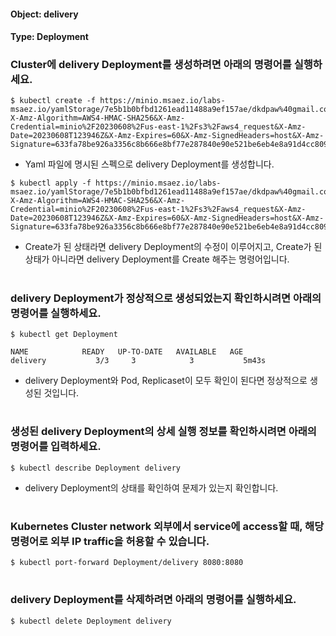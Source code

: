 
#### Object: delivery
#### Type: Deployment

### Cluster에 delivery Deployment를 생성하려면 아래의 명령어를 실행하세요.

```
$ kubectl create -f https://minio.msaez.io/labs-msaez.io/yamlStorage/7e5b1b0bfbd1261ead11488a9ef157ae/dkdpaw%40gmail.com/Deployment/delivery.yaml?X-Amz-Algorithm=AWS4-HMAC-SHA256&X-Amz-Credential=minio%2F20230608%2Fus-east-1%2Fs3%2Faws4_request&X-Amz-Date=20230608T123946Z&X-Amz-Expires=60&X-Amz-SignedHeaders=host&X-Amz-Signature=633fa78be926a3356c8b666e8bf77e287840e90e521be6eb4e8a91d4cc809af7
```
- Yaml 파일에 명시된 스펙으로 delivery Deployment를 생성합니다.

```
$ kubectl apply -f https://minio.msaez.io/labs-msaez.io/yamlStorage/7e5b1b0bfbd1261ead11488a9ef157ae/dkdpaw%40gmail.com/Deployment/delivery.yaml?X-Amz-Algorithm=AWS4-HMAC-SHA256&X-Amz-Credential=minio%2F20230608%2Fus-east-1%2Fs3%2Faws4_request&X-Amz-Date=20230608T123946Z&X-Amz-Expires=60&X-Amz-SignedHeaders=host&X-Amz-Signature=633fa78be926a3356c8b666e8bf77e287840e90e521be6eb4e8a91d4cc809af7
```
- Create가 된 상태라면 delivery Deployment의 수정이 이루어지고, Create가 된 상태가 아니라면 delivery Deployment를 Create 해주는 명령어입니다.  
#

### delivery Deployment가 정상적으로 생성되었는지 확인하시려면 아래의 명령어를 실행하세요.

```
$ kubectl get Deployment

NAME            READY   UP-TO-DATE   AVAILABLE   AGE
delivery           3/3     3            3           5m43s

```
- delivery Deployment와 Pod, Replicaset이 모두 확인이 된다면 정상적으로 생성된 것입니다.
#

### 생성된 delivery Deployment의 상세 실행 정보를 확인하시려면 아래의 명령어를 입력하세요.

```
$ kubectl describe Deployment delivery
```
- delivery Deployment의 상태를 확인하여 문제가 있는지 확인합니다. 
#

### Kubernetes Cluster network 외부에서 service에 access할 때, 해당 명령어로 외부 IP traffic을 허용할 수 있습니다.

```
$ kubectl port-forward Deployment/delivery 8080:8080
```
#

### delivery Deployment를 삭제하려면 아래의 명령어를 실행하세요.

```
$ kubectl delete Deployment delivery
```
#

